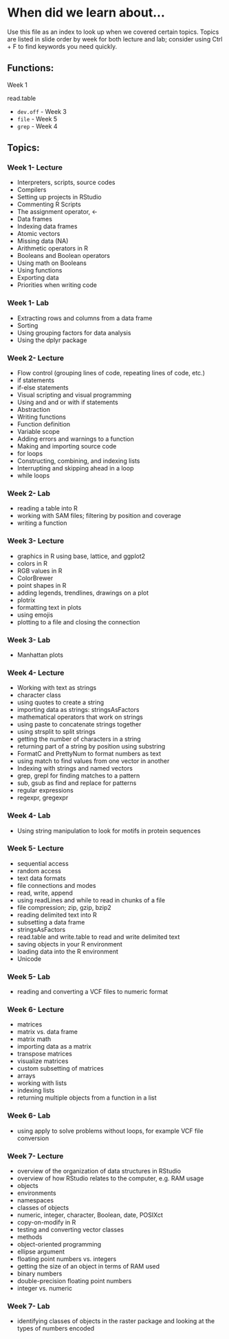 # When did we learn about...

Use this file as an index to look up when we covered certain topics. Topics are listed in slide order by week for both lecture and lab; consider using Ctrl + F to find keywords you need quickly.

## Functions:

Week 1

read.table



* `dev.off` - Week 3
* `file` - Week 5
* `grep` - Week 4

## Topics:

### Week 1- Lecture
* Interpreters, scripts, source codes
* Compilers
* Setting up projects in RStudio
* Commenting R Scripts
* The assignment operator, <-
* Data frames
* Indexing data frames
* Atomic vectors
* Missing data (NA)
* Arithmetic operators in R
* Booleans and Boolean operators
* Using math on Booleans
* Using functions
* Exporting data
* Priorities when writing code

### Week 1- Lab
* Extracting rows and columns from a data frame
* Sorting
* Using grouping factors for data analysis
* Using the dplyr package

### Week 2- Lecture
* Flow control (grouping lines of code, repeating lines of code, etc.)
* if statements
* if-else statements
* Visual scripting and visual programming
* Using and and or with if statements
* Abstraction
* Writing functions
* Function definition
* Variable scope
* Adding errors and warnings to a function
* Making and importing source code
* for loops
* Constructing, combining, and indexing lists
* Interrupting and skipping ahead in a loop
* while loops

### Week 2- Lab
* reading a table into R
* working with SAM files; filtering by position and coverage
* writing a function

### Week 3- Lecture
* graphics in R using base, lattice, and ggplot2
* colors in R
* RGB values in R
* ColorBrewer
* point shapes in R
* adding legends, trendlines, drawings on a plot
* plotrix
* formatting text in plots
* using emojis
* plotting to a file and closing the connection

### Week 3- Lab
* Manhattan plots

### Week 4- Lecture
* Working with text as strings
* character class
* using quotes to create a string
* importing data as strings: stringsAsFactors
* mathematical operators that work on strings
* using paste to concatenate strings together
* using strsplit to split strings
* getting the number of characters in a string
* returning part of a string by position using substring
* FormatC and PrettyNum to format numbers as text
* using match to find values from one vector in another
* Indexing with strings and named vectors
* grep, grepl for finding matches to a pattern
* sub, gsub as find and replace for patterns
* regular expressions
* regexpr, gregexpr

### Week 4- Lab
* Using string manipulation to look for motifs in protein sequences

### Week 5- Lecture
* sequential access
* random access
* text data formats
* file connections and modes
* read, write, append
* using readLines and while to read in chunks of a file
* file compression; zip, gzip, bzip2
* reading delimited text into R
* subsetting a data frame
* stringsAsFactors
* read.table and write.table to read and write delimited text
* saving objects in your R environment
* loading data into the R environment
* Unicode

### Week 5- Lab
* reading and converting a VCF files to numeric format

### Week 6- Lecture
* matrices
* matrix vs. data frame
* matrix math
* importing data as a matrix
* transpose matrices
* visualize matrices
* custom subsetting of matrices
* arrays
* working with lists
* indexing lists
* returning multiple objects from a function in a list

### Week 6- Lab
* using apply to solve problems without loops, for example VCF file conversion

### Week 7- Lecture
* overview of the organization of data structures in RStudio
* overview of how RStudio relates to the computer, e.g. RAM usage
* objects
* environments
* namespaces
* classes of objects
* numeric, integer, character, Boolean, date, POSIXct
* copy-on-modify in R
* testing and converting vector classes
* methods
* object-oriented programming
* ellipse argument
* floating point numbers vs. integers
* getting the size of an object in terms of RAM used
* binary numbers
* double-precision floating point numbers
* integer vs. numeric

### Week 7- Lab
* identifying classes of objects in the raster package and looking at the types of numbers encoded
